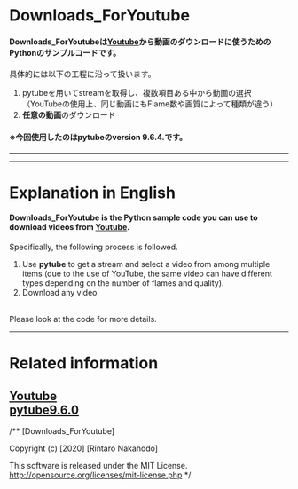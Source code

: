 # Downloads_ForYoutube
#### Downloads_ForYoutubeは[Youtube](https://www.youtube.com/)から動画のダウンロードに使うためのPythonのサンプルコードです。<br>
具体的には以下の工程に沿って扱います。<br>
1. pytubeを用いてstreamを取得し、複数項目ある中から動画の選択（YouTubeの使用上、同じ動画にもFlame数や画質によって種類が違う）<br>
1. **任意の動画**のダウンロード

#### ※今回使用したのはpytubeのversion 9.6.4.です。
----

--- 
# Explanation in English
#### Downloads_ForYoutube is the **Python sample code** you can use to download videos from [Youtube](https://www.youtube.com/).<br>
Specifically, the following process is followed.<br>

1. Use **pytube** to get a stream and select a video from among multiple items (due to the use of YouTube, the same video can have different types depending on the number of flames and quality).
1. Download any video
<br>
Please look at the code for more details.

----
# Related information<br>
[Youtube](https://www.youtube.com/)<br>
[pytube9.6.0](https://pypi.org/project/pytube/)<br>
----
/**
[Downloads_ForYoutube]

Copyright (c) [2020] [Rintaro Nakahodo]

This software is released under the MIT License.
http://opensource.org/licenses/mit-license.php
*/
